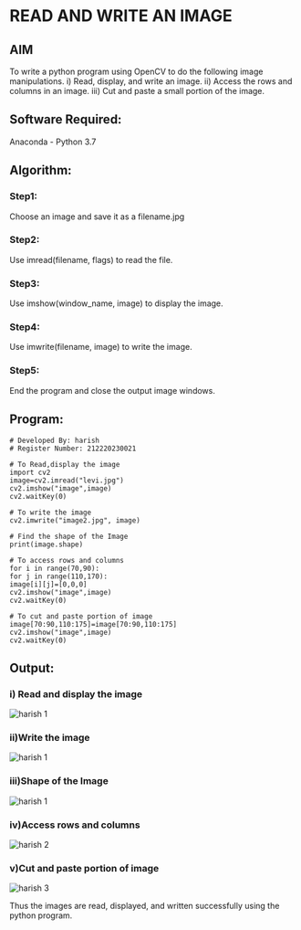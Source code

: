 # READ AND WRITE AN IMAGE
## AIM
To write a python program using OpenCV to do the following image manipulations.
i) Read, display, and write an image.
ii) Access the rows and columns in an image.
iii) Cut and paste a small portion of the image.

## Software Required:
Anaconda - Python 3.7
## Algorithm:
### Step1:
Choose an image and save it as a filename.jpg
### Step2:
Use imread(filename, flags) to read the file.
### Step3:
Use imshow(window_name, image) to display the image.
### Step4:
Use imwrite(filename, image) to write the image.
### Step5:
End the program and close the output image windows.
## Program:

```
# Developed By: harish
# Register Number: 212220230021

# To Read,display the image
import cv2
image=cv2.imread("levi.jpg")
cv2.imshow("image",image)
cv2.waitKey(0)

# To write the image
cv2.imwrite("image2.jpg", image)

# Find the shape of the Image
print(image.shape)

# To access rows and columns
for i in range(70,90):
for j in range(110,170):
image[i][j]=[0,0,0]
cv2.imshow("image",image)
cv2.waitKey(0)

# To cut and paste portion of image
image[70:90,110:175]=image[70:90,110:175]
cv2.imshow("image",image)
cv2.waitKey(0)
```

## Output:

### i) Read and display the image

![harish 1](https://user-images.githubusercontent.com/75246297/164192310-4ba4a4a3-1927-440a-846d-905f83489349.jpg)



### ii)Write the image

![harish 1](https://user-images.githubusercontent.com/75246297/164192367-f0bf45f5-e726-4bf2-aa29-edfeb3a9b63e.jpg)

### iii)Shape of the Image

![harish 1](https://user-images.githubusercontent.com/75246297/164192381-21947b45-0862-43c0-b5c3-9d2533a586e7.jpg)

### iv)Access rows and columns
![harish 2](https://user-images.githubusercontent.com/75246297/164192467-adbc667f-786b-4cc4-aa27-4cd15967db54.jpg)


### v)Cut and paste portion of image
![harish 3](https://user-images.githubusercontent.com/75246297/164192516-ec899181-534a-49ed-956f-38bcfdffb795.jpg)


Thus the images are read, displayed, and written successfully using the python program.


